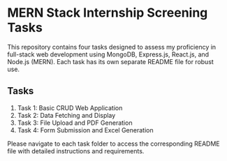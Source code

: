 # MERN Stack Internship Screening Tasks

This repository contains four tasks designed to assess my proficiency in full-stack web development using MongoDB, Express.js, React.js, and Node.js (MERN). Each task has its own separate README file for robust use. 

## Tasks

1. Task 1: Basic CRUD Web Application
2. Task 2: Data Fetching and Display
3. Task 3: File Upload and PDF Generation
4. Task 4: Form Submission and Excel Generation

Please navigate to each task folder to access the corresponding README file with detailed instructions and requirements.
